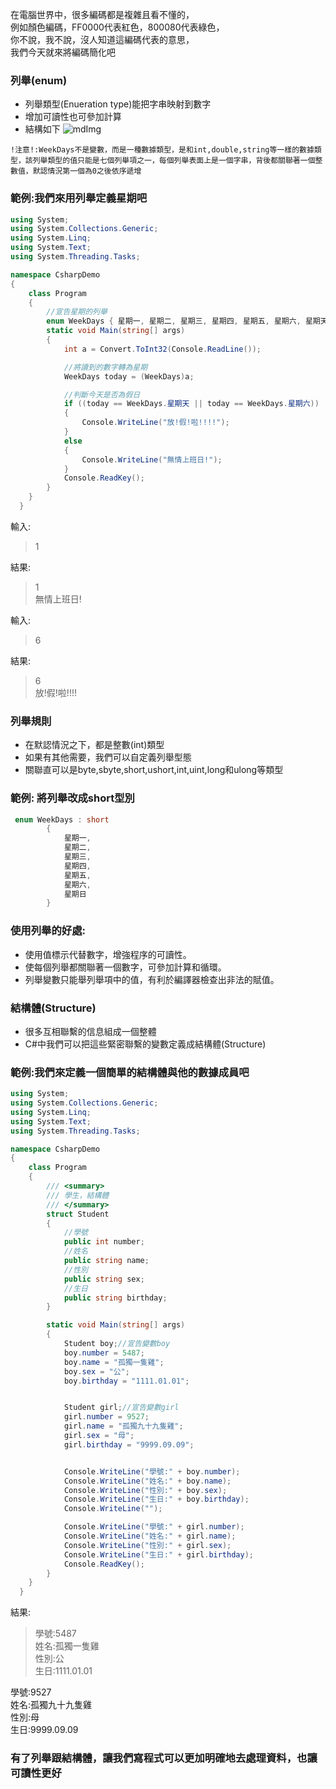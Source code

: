 在電腦世界中，很多編碼都是複雜且看不懂的，\
例如顏色編碼，FF0000代表紅色，800080代表綠色，\
你不說，我不說，沒人知道這編碼代表的意思，\
我們今天就來將編碼簡化吧

### 列舉(enum)
* 列舉類型(Enueration type)能把字串映射到數字
* 增加可讀性也可參加計算
* 結構如下
![mdImg](https://ithelp.ithome.com.tw/upload/images/20210909/20097001LTMmcCPN7j.png)

`!注意!:WeekDays不是變數，而是一種數據類型，是和int,double,string等一樣的數據類型，該列舉類型的值只能是七個列舉項之一，每個列舉表面上是一個字串，背後都關聯著一個整數值，默認情況第一個為0之後依序遞增`

### 範例:我們來用列舉定義星期吧
```csharp
using System;
using System.Collections.Generic;
using System.Linq;
using System.Text;
using System.Threading.Tasks;

namespace CsharpDemo
{
    class Program
    {
        //宣告星期的列舉
        enum WeekDays { 星期一, 星期二, 星期三, 星期四, 星期五, 星期六, 星期天 }
        static void Main(string[] args)
        {
            int a = Convert.ToInt32(Console.ReadLine());

            //將讀到的數字轉為星期
            WeekDays today = (WeekDays)a;

            //判斷今天是否為假日
            if ((today == WeekDays.星期天 || today == WeekDays.星期六))
            {
                Console.WriteLine("放!假!啦!!!!");
            }
            else
            {
                Console.WriteLine("無情上班日!");
            }
            Console.ReadKey();
        }
    }
  }
  ```
  
  輸入:
  >1
  
  結果:
  >1\
無情上班日!

  輸入:
  >6
  
  結果:
  >6\
放!假!啦!!!!

### 列舉規則
* 在默認情況之下，都是整數(int)類型
* 如果有其他需要，我們可以自定義列舉型態
* 關聯直可以是byte,sbyte,short,ushort,int,uint,long和ulong等類型

### 範例: 將列舉改成short型別
```csharp
 enum WeekDays : short
        {
            星期一,
            星期二,
            星期三,
            星期四,
            星期五,
            星期六,
            星期日
        }
```
        
### 使用列舉的好處:
- 使用值標示代替數字，增強程序的可讀性。
- 使每個列舉都關聯著一個數字，可參加計算和循環。
- 列舉變數只能舉列舉項中的值，有利於編譯器檢查出非法的賦值。

### 結構體(Structure)
* 很多互相聯繫的信息組成一個整體
* C#中我們可以把這些緊密聯繫的變數定義成結構體(Structure)

### 範例:我們來定義一個簡單的結構體與他的數據成員吧
```csharp
using System;
using System.Collections.Generic;
using System.Linq;
using System.Text;
using System.Threading.Tasks;

namespace CsharpDemo
{
    class Program
    {
        /// <summary>
        /// 學生，結構體
        /// </summary>
        struct Student
        {
            //學號
            public int number;
            //姓名
            public string name;
            //性別
            public string sex;
            //生日
            public string birthday;
        }

        static void Main(string[] args)
        {
            Student boy;//宣告變數boy
            boy.number = 5487;
            boy.name = "孤獨一隻雞";
            boy.sex = "公";
            boy.birthday = "1111.01.01";


            Student girl;//宣告變數girl
            girl.number = 9527;
            girl.name = "孤獨九十九隻雞";
            girl.sex = "母";
            girl.birthday = "9999.09.09";


            Console.WriteLine("學號:" + boy.number);
            Console.WriteLine("姓名:" + boy.name);
            Console.WriteLine("性別:" + boy.sex);
            Console.WriteLine("生日:" + boy.birthday);
            Console.WriteLine("");

            Console.WriteLine("學號:" + girl.number);
            Console.WriteLine("姓名:" + girl.name);
            Console.WriteLine("性別:" + girl.sex);
            Console.WriteLine("生日:" + girl.birthday);
            Console.ReadKey();
        }
    }
  }
 ```

結果:
>學號:5487\
姓名:孤獨一隻雞\
性別:公\
生日:1111.01.01

學號:9527\
姓名:孤獨九十九隻雞\
性別:母\
生日:9999.09.09

### 有了列舉跟結構體，讓我們寫程式可以更加明確地去處理資料，也讓可讀性更好